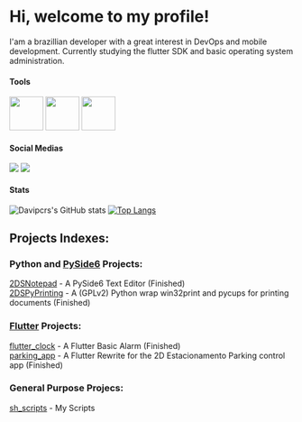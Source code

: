 # Hi, welcome to my profile!

I'am a brazillian developer with a great interest in DevOps and mobile development.
Currently studying the flutter SDK and basic operating system administration.  

#### Tools

<img src="https://storage.googleapis.com/cms-storage-bucket/847ae81f5430402216fd.svg" width="60" height="60"/>                <img src="https://cdn.jsdelivr.net/gh/devicons/devicon/icons/java/java-original-wordmark.svg" width="60" height="60"/>     <img src="https://cdn.jsdelivr.net/gh/devicons/devicon/icons/python/python-original-wordmark.svg" width="60" height="60"/>

#### Social Medias
<div>
<a href="https://instagram.com/davi_pernalonga30" target="_blank"><img src="https://img.shields.io/badge/-Instagram-%23E4405F?style=for-the-badge&logo=instagram&logoColor=white" target="_blank"></a>  
<a href="https://www.youtube.com/UCtPPga5eT5hARdNkUu4aR_Q" target="_blank"><img src="https://img.shields.io/badge/YouTube-FF0000?style=for-the-badge&logo=youtube&logoColor=white" target="_blank"></a>
</div>

#### Stats  
![Davipcrs's GitHub stats](https://github-readme-stats.vercel.app/api?username=Davipcrs&count_private=true&theme=dracula&include_all_commits=true)
[![Top Langs](https://github-readme-stats.vercel.app/api/top-langs/?username=Davipcrs&layout=compact&theme=dracula)](https://github.com/anuraghazra/github-readme-stats)  


## Projects Indexes:

### Python and [PySide6](https://www.qt.io/qt-for-python) Projects:
[2DSNotepad](https://github.com/Davipcrs/2DSNotepad) - A PySide6 Text Editor (Finished)  
[2DSPyPrinting](https://github.com/Davipcrs/2DSPyPrinting) - A (GPLv2) Python wrap win32print and pycups for printing documents (Finished)  

### [Flutter](https://flutter.dev/) Projects:
[flutter_clock](https://github.com/Davipcrs/flutter_clock) - A Flutter Basic Alarm (Finished)  
[parking_app](https://github.com/Davipcrs/parking-app) - A Flutter Rewrite for the 2D Estacionamento Parking control app (Finished)

### General Purpose Projecs:
[sh_scripts](https://github.com/Davipcrs/sh-scripts) - My Scripts
